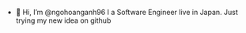 - 👋 Hi, I’m @ngohoanganh96
I a Software Engineer live in Japan.
Just trying my new idea on github
 <!---
--->
